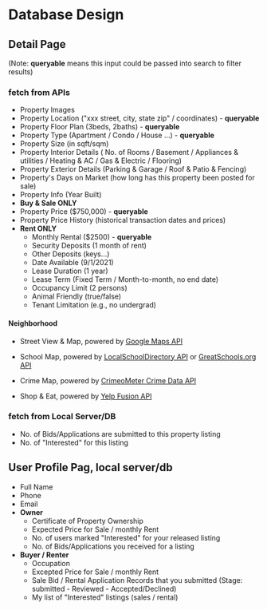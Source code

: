 # Database Design

## Detail Page

(Note: **queryable** means this input could be passed into search to filter results)

### fetch from APIs

+ Property Images
+ Property Location ("xxx street, city, state zip" / coordinates) - **queryable** 
+ Property Floor Plan (3beds, 2baths) - **queryable**
+ Property Type (Apartment / Condo / House ...) - **queryable**
+ Property Size (in sqft/sqm)
+ Property Interior Details ( No. of Rooms / Basement / Appliances & utilities / Heating & AC / Gas & Electric / Flooring)
+ Property Exterior Details (Parking & Garage / Roof & Patio & Fencing)
+ Property's Days on Market (how long has this property been posted for sale)
+ Property Info (Year Built)
+  **Buy & Sale ONLY**
  + Property Price ($750,000) - **queryable**
  + Property Price History (historical transaction dates and prices) 
+ **Rent ONLY**
  + Monthly Rental ($2500) - **queryable**
  + Security Deposits (1 month of rent)
  + Other Deposits (keys...)
  + Date Available (9/1/2021)
  + Lease Duration (1 year)
  + Lease Term (Fixed Term / Month-to-month, no end date)
  + Occupancy Limit (2 persons)
  + Animal Friendly (true/false)
  + Tenant Limitation (e.g., no undergrad)

#### Neighborhood

+ Street View & Map, powered by <u>Google Maps API</u>
+ School Map, powered by <u>LocalSchoolDirectory API</u> or <u>GreatSchools.org API</u>

+ Crime Map, powered by <u>CrimeoMeter Crime Data API</u>
+ Shop & Eat, powered by <u>Yelp Fusion API</u>

### fetch from Local Server/DB

+ No. of Bids/Applications are submitted to this property listing
+ No. of "Interested" for this listing

## User Profile Pag, local server/db

+ Full Name
+ Phone
+ Email
+ **Owner** 
  - Certificate of Property Ownership
  - Expected Price for Sale / monthly Rent
  - No. of users marked "Interested" for your released listing
  - No. of Bids/Applications you received for a listing
+ **Buyer / Renter**
  + Occupation
  + Excepted Price for Sale / monthly Rent
  + Sale Bid / Rental Application Records that you submitted (Stage: submitted - Reviewed - Accepted/Declined)
  + My list of "Interested" listings (sales / rental)